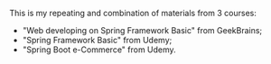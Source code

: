 This is my repeating and combination of materials from 3 courses:
- "Web developing on Spring Framework Basic" from GeekBrains;
- "Spring Framework Basic" from Udemy;
- "Spring Boot e-Commerce" from Udemy.
